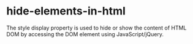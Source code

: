 # hide-elements-in-html
The style display property is used to hide or show the content of HTML DOM by accessing the DOM element using JavaScript/jQuery. 
